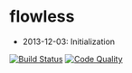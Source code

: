 flowless
========
- 2013-12-03: Initialization

[![Build Status](https://drone.io/github.com/omniless/flowless/status.png)](https://drone.io/github.com/flowless/flowless/latest)
[![Code Quality](https://d3s6mut3hikguw.cloudfront.net/github/flowless/flowless.png)](https://codeclimate.com/github/flowless/flowless)
